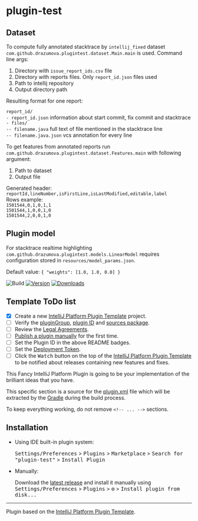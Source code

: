 # plugin-test


## Dataset 

To compute fully annotated stacktrace by `intellij_fixed` dataset `com.github.drazumova.plugintest.dataset.Main.main`
is used. Command line args: 
1. Directory with `issue_report_ids.csv` file
2. Directory with reports files. Only `report_id.json` files used
3. Path to intellij repository
4. Output directory path

Resulting format for one report: 

`report_id/`\
  `- report_id.json` information about start commit, fix commit and stacktrace \
  `- files/`\
  `-- filename.java` full text of file mentioned in the stacktrace line\
  `-- filename.java.json` vcs annotation for every line



To get features from annotated reports run `com.github.drazumova.plugintest.dataset.Features.main` 
with following argument:
1. Path to dataset
2. Output file

Generated header:\
``reportId,lineNumber,isFirstLine,isLastModified,editable,label``\
Rows example:\
``1501544,0,1,0,1,1``\
``1501544,1,0,0,1,0``\
``1501544,2,0,0,1,0``


## Plugin model 

For stacktrace realtime highlighting `com.github.drazumova.plugintest.models.LinearModel` requires configuration 
stored in `resources/model_params.json`. 

Default value: ``{
"weights": [1.0, 1.0, 0.0]
}``



















![Build](https://github.com/drazumova/plugin-test/workflows/Build/badge.svg)
[![Version](https://img.shields.io/jetbrains/plugin/v/PLUGIN_ID.svg)](https://plugins.jetbrains.com/plugin/PLUGIN_ID)
[![Downloads](https://img.shields.io/jetbrains/plugin/d/PLUGIN_ID.svg)](https://plugins.jetbrains.com/plugin/PLUGIN_ID)

## Template ToDo list
- [x] Create a new [IntelliJ Platform Plugin Template][template] project.
- [ ] Verify the [pluginGroup](/gradle.properties), [plugin ID](/src/main/resources/META-INF/plugin.xml) and [sources package](/src/main/kotlin).
- [ ] Review the [Legal Agreements](https://plugins.jetbrains.com/docs/marketplace/legal-agreements.html).
- [ ] [Publish a plugin manually](https://plugins.jetbrains.com/docs/intellij/publishing-plugin.html?from=IJPluginTemplate) for the first time.
- [ ] Set the Plugin ID in the above README badges.
- [ ] Set the [Deployment Token](https://plugins.jetbrains.com/docs/marketplace/plugin-upload.html).
- [ ] Click the <kbd>Watch</kbd> button on the top of the [IntelliJ Platform Plugin Template][template] to be notified about releases containing new features and fixes.

<!-- Plugin description -->
This Fancy IntelliJ Platform Plugin is going to be your implementation of the brilliant ideas that you have.

This specific section is a source for the [plugin.xml](/src/main/resources/META-INF/plugin.xml) file which will be extracted by the [Gradle](/build.gradle.kts) during the build process.

To keep everything working, do not remove `<!-- ... -->` sections. 
<!-- Plugin description end -->

## Installation

- Using IDE built-in plugin system:
  
  <kbd>Settings/Preferences</kbd> > <kbd>Plugins</kbd> > <kbd>Marketplace</kbd> > <kbd>Search for "plugin-test"</kbd> >
  <kbd>Install Plugin</kbd>
  
- Manually:

  Download the [latest release](https://github.com/drazumova/plugin-test/releases/latest) and install it manually using
  <kbd>Settings/Preferences</kbd> > <kbd>Plugins</kbd> > <kbd>⚙️</kbd> > <kbd>Install plugin from disk...</kbd>


---
Plugin based on the [IntelliJ Platform Plugin Template][template].

[template]: https://github.com/JetBrains/intellij-platform-plugin-template
